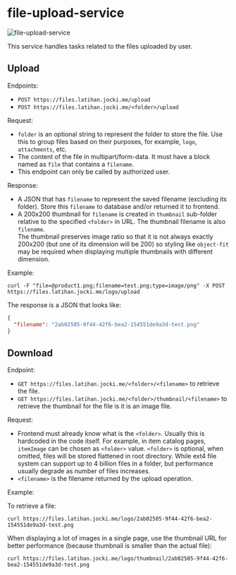 # file-upload-service

![file-upload-service](https://github.com/JockiHendry/latihan-k8s/actions/workflows/file-upload-service.yaml/badge.svg)

This service handles tasks related to the files uploaded by user.  

## Upload

Endpoints:
* `POST https://files.latihan.jocki.me/upload`
* `POST https://files.latihan.jocki.me/<folder>/upload`

Request:
* `folder` is an optional string to represent the folder to store the file.  Use this to group files based on their purposes, for example, `logo`, `attachments`, etc.
* The content of the file in multipart/form-data.  It must have a block named as `file` that contains a `filename`.
* This endpoint can only be called by authorized user.

Response:
* A JSON that has `filename` to represent the saved filename (excluding its folder).  Store this `filename` to database and/or returned it to frontend.
* A 200x200 thumbnail for `filename` is created in `thumbnail` sub-folder relative to the specified `<folder>` in URL.  The thumbnail filename is also `filename`.  
  The thumbnail preserves image ratio so that it is not always exactly 200x200 (but one of its dimension will be 200) so styling like `object-fit` may be required when
  displaying multiple thumbnails with different dimension.
  
Example:

```
curl -F "file=@product1.png;filename=test.png;type=image/png" -X POST https://files.latihan.jocki.me/logo/upload
```

The response is a JSON that looks like:

```json
{
  "filename": "2ab02505-9f44-42f6-bea2-154551de9a3d-test.png"
}
```

## Download

Endpoint:
* `GET https://files.latihan.jocki.me/<folder>/<filename>` to retrieve the file.
* `GET https://files.latihan.jocki.me/<folder>/thumbnail/<filename>` to retrieve the thumbnail for the file is it is an image file.

Request:
* Frontend must already know what is the `<folder>`.  Usually this is hardcoded in the code itself.  For example, in item catalog pages, `itemImage` can be chosen 
  as `<folder>` value. `<folder>` is optional, when omitted, files will be stored flattened in 
  root directory.  While ext4 file system can support up to 4 billion files in a folder, but performance usually degrade as number of files increases.
* `<filename>` is the filename returned by the upload operation.

Example:

To retrieve a file:

```
curl https://files.latihan.jocki.me/logo/2ab02505-9f44-42f6-bea2-154551de9a3d-test.png
```

When displaying a lot of images in a single page, use the thumbnail URL for better performance (because thumbnail is smaller than the actual file):

```
curl https://files.latihan.jocki.me/logo/thumbnail/2ab02505-9f44-42f6-bea2-154551de9a3d-test.png
```
